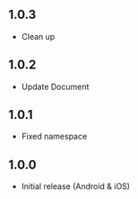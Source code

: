 ## 1.0.3
* Clean up

## 1.0.2

* Update Document

## 1.0.1

* Fixed namespace

## 1.0.0

* Initial release (Android & iOS)
